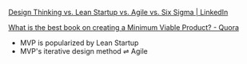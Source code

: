 [Design Thinking vs. Lean Startup vs. Agile vs. Six Sigma | LinkedIn](https://www.linkedin.com/pulse/design-thinking-vs-lean-startup-agile-six-sigma-marc-bolick/)

[What is the best book on creating a Minimum Viable Product? - Quora](https://www.quora.com/What-is-the-best-book-on-creating-a-Minimum-Viable-Product)

- MVP is popularized by Lean Startup
- MVP's iterative design method $\rightleftharpoons$ Agile